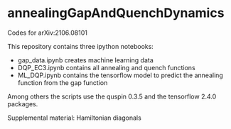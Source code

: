 # annealingGapAndQuenchDynamics
Codes for arXiv:2106.08101

This repository contains three ipython notebooks:
- gap_data.ipynb creates machine learning data
- DQP_EC3.ipynb contains all annealing and quench functions
- ML_DQP.ipynb contains the tensorflow model to predict the annealing function from the gap function

Among others the scripts use the quspin 0.3.5 and the tensorflow 2.4.0 packages.

Supplemental material: Hamiltonian diagonals
